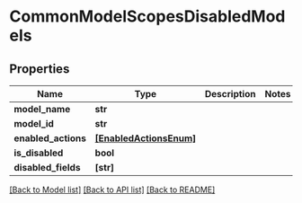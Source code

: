 # CommonModelScopesDisabledModels


## Properties
Name | Type | Description | Notes
------------ | ------------- | ------------- | -------------
**model_name** | **str** |  | 
**model_id** | **str** |  | 
**enabled_actions** | [**[EnabledActionsEnum]**](EnabledActionsEnum.md) |  | 
**is_disabled** | **bool** |  | 
**disabled_fields** | **[str]** |  | 

[[Back to Model list]](../README.md#documentation-for-models) [[Back to API list]](../README.md#documentation-for-api-endpoints) [[Back to README]](../README.md)


